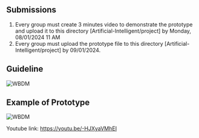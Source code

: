 ## Submissions
1. Every group must create 3 minutes video to demonstrate the prototype and upload it to this directory [Artificial-Intelligent/project] by Monday, 08/01/2024 11 AM
3. Every group must upload the prototype file to this directory [Artificial-Intelligent/project] by 09/01/2024.

## Guideline
![WBDM](https://github.com/rohayanti/Artificial-Intelligent/blob/main/image/Prototype1.png)

## Example of Prototype
![WBDM](https://github.com/rohayanti/Artificial-Intelligent/blob/main/image/Prototype2.png)

Youtube link: https://youtu.be/-HJXyaVMhEI
